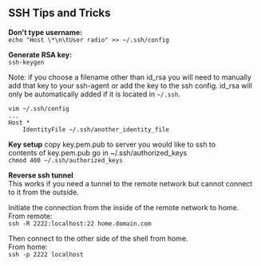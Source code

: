 SSH Tips and Tricks
-------------------

**Don't type username:**  
`echo "Host \*\n\tUser radio" >> ~/.ssh/config`  

**Generate RSA key:**  
`ssh-keygen`  

Note: if you choose a filename other than id_rsa you will need to manually add that key to your ssh-agent or add the key to the ssh config. id_rsa will only be automatically added if it is located in `~/.ssh`.  
```
vim ~/.ssh/config
...
Host *
    IdentityFile ~/.ssh/another_identity_file
```

**Key setup**
copy key.pem.pub to server you would like to ssh to  
contents of key.pem.pub go in ~/.ssh/authorized_keys  
`chmod 400 ~/.ssh/authorized_keys`  

**Reverse ssh tunnel**  
This works if you need a tunnel to the remote network but cannot connect to it from the outside.  

Initiate the connection from the inside of the remote network to home.  
From remote:  
`ssh -R 2222:localhost:22 home.domain.com`  

Then connect to the other side of the shell from home.  
From home:  
`ssh -p 2222 localhost`  
